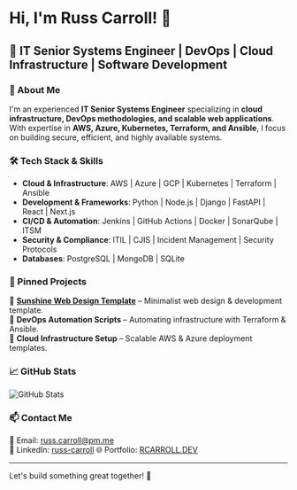 # Hi, I'm Russ Carroll! 👋

## 🚀 IT Senior Systems Engineer | DevOps | Cloud Infrastructure | Software Development

### 🌟 About Me
I'm an experienced **IT Senior Systems Engineer** specializing in **cloud infrastructure, DevOps methodologies, and scalable web applications**. With expertise in **AWS, Azure, Kubernetes, Terraform, and Ansible**, I focus on building secure, efficient, and highly available systems.

### 🛠️ Tech Stack & Skills
- **Cloud & Infrastructure**: AWS | Azure | GCP | Kubernetes | Terraform | Ansible
- **Development & Frameworks**: Python | Node.js | Django | FastAPI | React | Next.js
- **CI/CD & Automation**: Jenkins | GitHub Actions | Docker | SonarQube | ITSM
- **Security & Compliance**: ITIL | CJIS | Incident Management | Security Protocols
- **Databases**: PostgreSQL | MongoDB | SQLite

### 📌 Pinned Projects
🔹 [**Sunshine Web Design Template**](https://github.com/SoWrongImRight) – Minimalist web design & development template.  
🔹 **DevOps Automation Scripts** – Automating infrastructure with Terraform & Ansible.  
🔹 **Cloud Infrastructure Setup** – Scalable AWS & Azure deployment templates.

### 📈 GitHub Stats
![GitHub Stats](https://github-readme-stats.vercel.app/api?username=SoWrongImRight&show_icons=true&theme=tokyonight)

### 📫 Contact Me
📧 Email: [russ.carroll@pm.me](mailto:russ.carroll@pm.me)  
💼 LinkedIn: [russ-carroll](https://linkedin/in/russ-carroll)
🌐 Portfolio: [RCARROLL.DEV](https://rcarroll.dev)

---
Let's build something great together! 🚀
